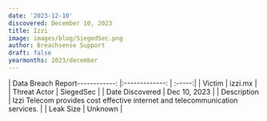 ```yaml
---
date: '2023-12-10'
discovered: December 10, 2023
title: Izzi
image: images/blog/SiegedSec.png
author: Breachsense Support
draft: false
yearmonths: 2023/december
---
```


| Data Breach Report------------:     |:-------------:    | :-----:|
| Victim      | izzi.mx      | 
| Threat Actor      | SiegedSec      | 
| Date Discovered      | Dec 10, 2023      | 
| Description      | Izzi Telecom provides cost effective internet and telecommunication services.      | 
| Leak Size      | Unknown      | 

